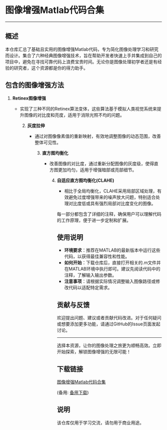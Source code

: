 # 图像增强Matlab代码合集

---

## 概述

本仓库汇总了基础且实用的图像增强Matlab代码，专为简化图像处理学习和研究而设计。集合了六种经典图像增强技术，旨在帮助开发者快速上手并集成到自己的项目中，避免在寻找可靠代码上浪费宝贵时间。无论你是图像处理初学者还是有经验的研究者，这个资源都是你的得力助手。

## 包含的图像增强方法

1. **Retinex图像增强**
   - 实现了三种不同的Retinex算法变体，这些算法基于模拟人类视觉系统来提升图像的对比度和亮度，适用于消除光照不均的问题。

      2. **灰度拉伸**
         - 通过对图像像素值的重新映射，有效地调整图像的动态范围，改善整体可见性。

            3. **直方图均衡化**
               - 改善图像的对比度，通过重新分配图像的灰度级，使得直方图更加均匀，适用于增强暗部或亮部细节。

                  4. **自适应直方图均衡化(CLAHE)**
                     - 相比于全局均衡化，CLAHE采用局部区域处理，有效避免过度增强带来的噪声放大问题，特别适合处理对比度低或具有强烈局部对比度变化的图像。

                     每一部分都包含了详细的注释，确保用户可以理解代码的工作原理，便于进一步定制和扩展。

                     ## 使用说明

                     - **环境要求**：推荐在MATLAB的最新版本中运行这些代码，以获得最佳兼容性和性能。
                     - **如何开始**：下载仓库后，直接打开相关的.m文件并在MATLAB环境中执行即可。建议先阅读代码中的注释，了解输入输出参数。
                     - **注意事项**：请根据实际情况调整输入图像路径或修改代码以适配特定需求。

                     ## 贡献与反馈

                     欢迎提出问题、建议或者贡献代码改进。对于任何疑问或想要添加更多功能，请通过GitHub的Issue页面发起讨论。

                     ---

                     选择本资源，让你的图像处理之旅更为顺畅高效。立即开始探索，解锁图像增强的无限可能！

                     ## 下载链接
                     [图像增强Matlab代码合集](https://pan.quark.cn/s/2adadfb1ed1a) 

                     (备用: [备用下载](https://pan.baidu.com/s/1LqZ-0NXq41r_QRyQUHycSQ?pwd=1234))

                     ## 说明

                     该仓库仅用于学习交流，请勿用于商业用途。
